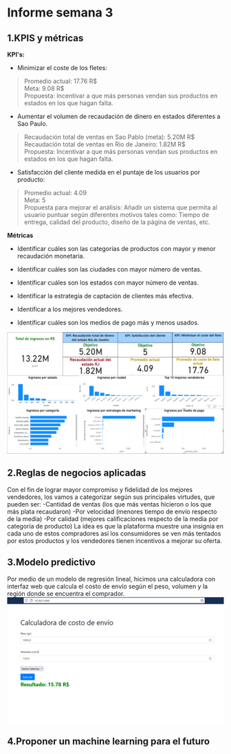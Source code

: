 # Informe semana 3

## **1.KPIS y métricas** 

**KPI's:**
- Minimizar el coste de los fletes:  
> Promedio actual: 17.76 R$  
  Meta: 9.08 R$  
  Propuesta: Incentivar a que más personas vendan sus productos en estados en los que hagan falta.  
  
- Aumentar el volumen de recaudación de dinero en estados diferentes a Sao Paulo.  
> Recaudación total de ventas en Sao Pablo (meta): 5.20M R$  
  Recaudación total de ventas en Rio de Janeiro: 1.82M R$   
  Propuesta: Incentivar a que más personas vendan sus productos en estados en los que hagan falta.  
  
- Satisfacción del cliente medida en el puntaje de los usuarios por producto: 
> Promedio actual: 4.09    
  Meta: 5     
  Propuesta para mejorar el análisis: Añadir un sistema que permita al usuario puntuar según diferentes motivos tales como: Tiempo de entrega, calidad del producto, diseño de la página de ventas, etc.
  

**Métricas**

- Identificar cuáles son las categorías de productos con mayor y menor recaudación monetaria.

- Identificar cuáles son las ciudades con mayor número de ventas.

- Identificar cuáles son los estados con mayor número de ventas.

- Identificar la estrategia de captación de clientes más efectiva.

- Identificar a los mejores vendedores.

- Identificar cuáles son los medios de pago más y menos usados. 


![](../images/Dashboard.jpeg)

## **2.Reglas de negocios aplicadas**  
Con el fin de lograr mayor compromiso y fidelidad de los mejores vendedores, los vamos a categorizar según sus principales virtudes, que pueden ser:
-Cantidad de ventas (los que más ventas hicieron o los que más plata recaudaron)
-Por velocidad (menores tiempo de envío respecto de la media)
-Por calidad (mejores calificaciones respecto de la media por categoría de producto)
La idea es que la plataforma muestre una insignia en cada uno de estos compradores así los consumidores se ven más tentados por estos productos y los vendedores tienen incentivos a mejorar su oferta.

## **3.Modelo predictivo**  
Por medio de un modelo de regresión lineal, hicimos una calculadora con interfaz web que calcula el costo de envío según el peso, volumen y la región donde se encuentra el comprador.
![](../images/Calculadora.jpeg)


## **4.Proponer un machine learning para el futuro**  


